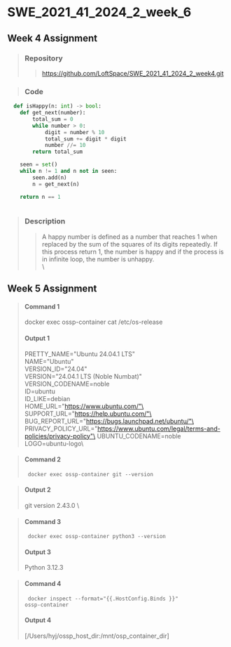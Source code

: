 # SWE_2021_41_2024_2_week_6

## Week 4 Assignment
> ### Repository
> > https://github.com/LoftSpace/SWE_2021_41_2024_2_week4.git

> ### Code
```python
  def isHappy(n: int) -> bool:
    def get_next(number):
        total_sum = 0
        while number > 0:
            digit = number % 10
            total_sum += digit * digit
            number //= 10
        return total_sum

    seen = set()
    while n != 1 and n not in seen:
        seen.add(n)
        n = get_next(n)

    return n == 1
    
```
> ### Description
> > A happy number is defined as a number that reaches 1 when replaced by the sum of the squares of its digits repeatedly. If this process return 1, the number is happy and if the process is in infinite loop, the number is unhappy.
\
\
## Week 5 Assignment
>  #### Command 1
>  docker exec ossp-container cat /etc/os-release
>  #### Output 1
>   PRETTY_NAME="Ubuntu 24.04.1 LTS"\
NAME="Ubuntu"\
VERSION_ID="24.04"\
VERSION="24.04.1 LTS (Noble Numbat)"\
VERSION_CODENAME=noble\
ID=ubuntu\
ID_LIKE=debian\
HOME_URL="https://www.ubuntu.com/"\
SUPPORT_URL="https://help.ubuntu.com/"\
BUG_REPORT_URL="https://bugs.launchpad.net/ubuntu/"\
PRIVACY_POLICY_URL="https://www.ubuntu.com/legal/terms-and-policies/privacy-policy"\
UBUNTU_CODENAME=noble\
LOGO=ubuntu-logo\

> #### Command 2
> <code> docker exec ossp-container git --version </code>
  
> #### Output 2
> git version 2.43.0
\

> #### Command 3
> <code> docker exec ossp-container python3 --version </code>
> #### Output 3
> Python 3.12.3


> #### Command 4
> <code> docker inspect --format="{{.HostConfig.Binds }}" ossp-container </code>
> #### Output 4
> [/Users/hyj/ossp_host_dir:/mnt/osp_container_dir]
  
